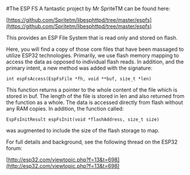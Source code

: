 #The ESP FS
A fantastic project by Mr SpriteTM can be found here:

[https://github.com/Spritetm/libesphttpd/tree/master/espfs](https://github.com/Spritetm/libesphttpd/tree/master/espfs)

This provides an ESP File System that is read only and stored on flash.

Here, you will find a copy of those core files that have been massaged to utilize ESP32 technologies.
Primarily, we use flash memory mapping to access the data as opposed to individual flash reads.  In addition,
and the primary intent, a new method was added with the signature:

```
int espFsAccess(EspFsFile *fh, void **buf, size_t *len)
```

This function returns a pointer to the whole content of the file which is stored in buf.  The
length of the file is stored in len and also returned from the function as a whole.
The data is accessed directly from flash without any RAM copies.
In addition, the function called:

```
EspFsInitResult espFsInit(void *flashAddress, size_t size)
```

was augmented to include the size of the flash storage to map.

For full details and background, see the following thread on the ESP32 forum:

[http://esp32.com/viewtopic.php?f=13&t=698](http://esp32.com/viewtopic.php?f=13&t=698)